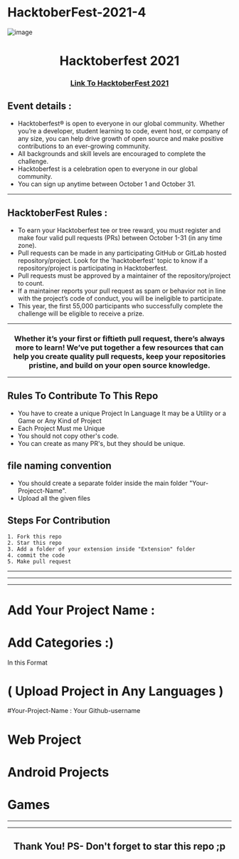 # HacktoberFest-2021-4

![image](https://camo.githubusercontent.com/5a8d352f17e028b08d7afe24eeb3293740bf399826ee1e3726dbae93d685c2b7/68747470733a2f2f6861636b746f626572666573742e6469676974616c6f6365616e2e636f6d2f5f6e7578742f696d672f6c6f676f2d6861636b746f626572666573742d66756c6c2e663432653362312e737667)

<h1 align="center"> Hacktoberfest 2021 </h1>

<h3 align="center">
    <a href="https://hacktoberfest.digitalocean.com/">
        Link To HacktoberFest 2021
    </a>
</h3>

## Event details :

- Hacktoberfest® is open to everyone in our global community. Whether you’re a developer, student learning to code, event host, or company of any size, you can help drive growth of open source and make positive contributions to an ever-growing community. 
- All backgrounds and skill levels are encouraged to complete the challenge.
- Hacktoberfest is a celebration open to everyone in our global community.
- You can sign up anytime between October 1 and October 31.

---

## HacktoberFest Rules :

- To earn your Hacktoberfest tee or tree reward, you must register and make four valid pull requests (PRs) between October 1-31 (in any time zone). 
- Pull requests can be made in any participating GitHub or GitLab hosted repository/project. Look for the 'hacktoberfest' topic to know if a repository/project is participating in Hacktoberfest. 
- Pull requests must be approved by a maintainer of the repository/project to count. 
- If a maintainer reports your pull request as spam or behavior not in line with the project’s code of conduct, you will be ineligible to participate. 
- This year, the first 55,000 participants who successfully complete the challenge will be eligible to receive a prize.

***
<h3 align="center"> Whether it’s your first or fiftieth pull request, there’s always more to learn! We’ve put together a few resources that can help you create quality pull requests, keep your repositories pristine, and build on your open source knowledge. </h3>

***

## Rules To Contribute To This Repo

-   You have to create a unique Project In Language It may be a Utility or a Game or Any Kind of Project 
-   Each Project Must me Unique
-   You should not copy other's code.
-   You can create as many PR's, but they should be unique.

## file naming convention

 - You should create a separate folder inside the main folder "Your-Projecct-Name".
 - Upload all the given files
     
## Steps For Contribution

    1. Fork this repo
    2. Star this repo
    3. Add a folder of your extension inside "Extension" folder 
    4. commit the code
    5. Make pull request
    
***


***
***
# Add Your Project Name :
# Add Categories :)
In this Format
# ( Upload Project in Any Languages )
#Your-Project-Name : Your Github-username

# Web Project 

# Android Projects

# Games


***
***

<h2 align="center">
    <p>
        Thank You! 
        PS- Don't forget to star this repo ;p
    </p>
</h2>


    

